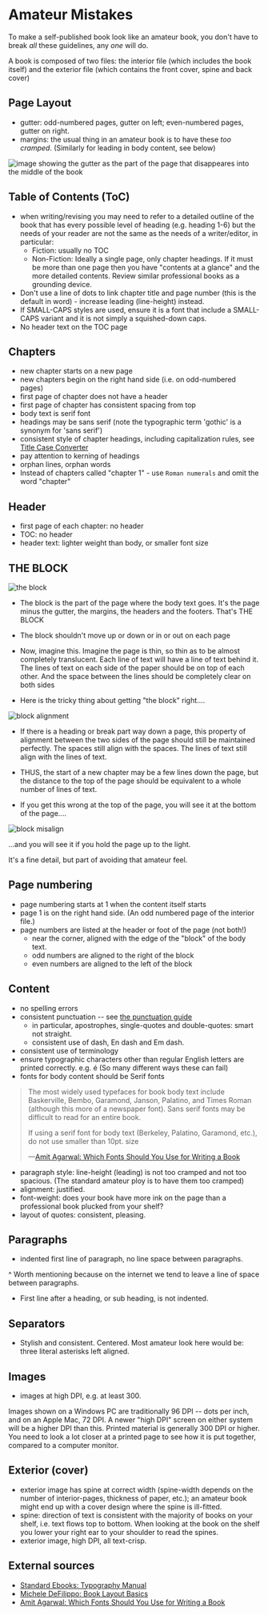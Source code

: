 ﻿# Amateur Mistakes

To make a self-published book look like an amateur book, you don't have to break *all* these guidelines, any *one* will do.

A book is composed of two files: the interior file (which includes the book itself) and the exterior file (which contains the front cover, spine and back cover)


## Page Layout

* gutter: odd-numbered pages, gutter on left; even-numbered pages, gutter on right.
* margins: the usual thing in an amateur book is to have these *too cramped*. (Similarly for leading in body content, see below)


![image showing the gutter as the part of the page that disappeares into the middle of the book](margin_gutter.png)


## Table of Contents (ToC)

 * when writing/revising you may need to refer to a detailed outline of the book that has every possible level of heading (e.g. heading 1-6) but the needs of your reader are not the same as the needs of a writer/editor, in particular:
   * Fiction: usually no TOC
   * Non-Fiction: Ideally a single page, only chapter headings. If it must be more than one page then you have "contents at a glance" and the more detailed contents. Review similar professional books as a grounding device.
 * Don't use a line of dots to link chapter title and page number (this is the default in word) - increase leading (line-height) instead.
 * If SMALL-CAPS styles are used, ensure it is a font that include a SMALL-CAPS variant and it is not simply a squished-down caps.
 * No header text on the TOC page


## Chapters

 * new chapter starts on a new page
 * new chapters begin on the right hand side (i.e. on odd-numbered pages)
 * first page of chapter does not have a header
 * first page of chapter has consistent spacing from top
 * body text is serif font
 * headings may be sans serif (note the typographic term 'gothic' is a synonym for 'sans serif')
 * consistent style of chapter headings, including capitalization rules, see [Title Case Converter](https://titlecaseconverter.com/)
 * pay attention to kerning of headings
 * orphan lines, orphan words
 * Instead of chapters called "chapter 1" - use `Roman numerals` and omit the word "chapter"

## Header

 * first page of each chapter: no header
 * TOC: no header
 * header text: lighter weight than body, or smaller font size

## THE BLOCK


![the block](the_block.png)

 * The block is the part of the page where the body text goes. It's the page minus the gutter, the margins, the headers and the footers. That's THE BLOCK
 * The block shouldn't move up or down or in or out on each page
 * Now, imagine this. Imagine the page is thin, so thin as to be almost completely translucent. Each line of text will have a line of text behind it. The lines of text on each side of the paper should be on top of each other. And the space between the lines should be completely clear on both sides


 * Here is the tricky thing about getting "the block" right....

![block alignment](block_align.png)

 * If there is a heading or break part way down a page, this property of alignment between the two sides of the page should still be maintained perfectly. The spaces still align with the spaces. The lines of text still align with the lines of text.
 * THUS, the start of a new chapter may be a few lines down the page, but the distance to the top of the page should be equivalent to a whole number of lines of text.

 * If you get this wrong at the top of the page, you will see it at the bottom of the page....


![block misalign](block_misalign.png)


...and you will see it if you hold the page up to the light.

It's a fine detail, but part of avoiding that amateur feel.


## Page numbering

 * page numbering starts at 1 when the content itself starts
 * page 1 is on the right hand side. (An odd numbered page of the interior file.)
 * page numbers are listed at the header or foot of the page (not both!)
   * near the corner, aligned with the edge of the "block" of the body text.
   * odd numbers are aligned to the right of the block
   * even numbers are aligned to the left of the block


## Content

 * no spelling errors
 * consistent punctuation -- see [the punctuation guide](https://www.thepunctuationguide.com/)
   * in particular, apostrophes, single-quotes and double-quotes: smart not straight.
   * consistent use of dash, En dash and Em dash.
 * consistent use of terminology
 * ensure typographic characters other than regular English letters are printed correctly. e.g. &eacute; (So many different ways these can fail)
 * fonts for body content should be Serif fonts

> The most widely used typefaces for book body text include Baskerville, Bembo, Garamond, Janson, Palatino, and Times Roman (although this more of a newspaper font). Sans serif fonts may be difficult to read for an entire book.
>
> If using a serif font for body text (Berkeley, Palatino, Garamond, etc.), do not use smaller than 10pt. size
>
> &mdash;[Amit Agarwal: Which Fonts Should You Use for Writing a Book](https://www.labnol.org/internet/blogging/which-fonts-should-you-use-for-writing-a-book/3141/)

 * paragraph style: line-height (leading) is not too cramped and not too spacious. (The standard amateur ploy is to have them too cramped)
 * alignment: justified.
 * font-weight: does your book have more ink on the page than a professional book plucked from your shelf?
 * layout of quotes: consistent, pleasing.


## Paragraphs

 *  indented first line of paragraph, no line space between paragraphs.

^ Worth mentioning because on the internet we tend to leave a line of space between paragraphs.

 * First line after a heading, or sub heading, is not indented.

## Separators

 * Stylish and consistent. Centered. Most amateur look here would be: three literal asterisks left aligned.

## Images

 * images at high DPI, e.g. at least 300.

Images shown on a Windows PC are traditionally 96 DPI -- dots per inch, and on an Apple Mac, 72 DPI. A newer "high DPI" screen on either system will be a higher DPI than this. Printed material is generally 300 DPI or higher. You need to look a lot closer at a printed page to see how it is put together, compared to a computer monitor.




## Exterior (cover)


<!-- TODO: picture: interior file, exterior file -->

 * exterior image has spine at correct width (spine-width depends on the number of interior-pages, thickness of paper, etc.); an amateur book might end up with a cover design where the spine is ill-fitted.
 * spine: direction of text is consistent with the majority of books on your shelf, i.e. text flows top to bottom. When looking at the book on the shelf you lower your right ear to your shoulder to read the spines.
 * exterior image, high DPI, all text-crisp.


## External sources

 * [Standard Ebooks: Typography Manual](https://standardebooks.org/contribute/typography)
 * [Michele DeFilippo: Book Layout Basics](https://www.ingramspark.com/blog/book-layout-basics)
 * [Amit Agarwal: Which Fonts Should You Use for Writing a Book](https://www.labnol.org/internet/blogging/which-fonts-should-you-use-for-writing-a-book/3141/)